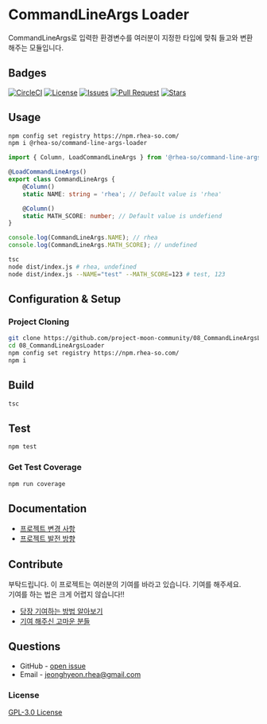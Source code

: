 # CommandLineArgs Loader

CommandLineArgs로 입력한 환경변수를 여러분이 지정한 타입에 맞춰 들고와 변환해주는 모듈입니다.  

## Badges

<!-- Badges -->
[![CircleCI](https://circleci.com/gh/project-moon-community/08_CommandLineArgsLoader/tree/main.svg?style=svg)](https://circleci.com/gh/project-moon-community/08_CommandLineArgsLoader/tree/main)
[![License](https://img.shields.io/github/license/project-moon-community/08_CommandLineArgsLoader)](https://raw.githubusercontent.com//project-moon-community/08_CommandLineArgsLoader/main/LICENSE)
[![Issues](https://img.shields.io/github/issues/project-moon-community/08_CommandLineArgsLoader)](https://github.com/project-moon-community/08_CommandLineArgsLoader/issues)
[![Pull Request](https://img.shields.io/github/issues-pr/project-moon-community/08_CommandLineArgsLoader)](https://github.com/project-moon-community/08_CommandLineArgsLoader/pulls)
[![Stars](https://img.shields.io/github/stars/project-moon-community/08_CommandLineArgsLoader)](https://github.com/project-moon-community/08_CommandLineArgsLoader)

## Usage

```sh
npm config set registry https://npm.rhea-so.com/
npm i @rhea-so/command-line-args-loader
```

```typescript
import { Column, LoadCommandLineArgs } from '@rhea-so/command-line-args-loader';

@LoadCommandLineArgs()
export class CommandLineArgs {
	@Column()
	static NAME: string = 'rhea'; // Default value is 'rhea'

	@Column()
	static MATH_SCORE: number; // Default value is undefiend
}

console.log(CommandLineArgs.NAME); // rhea
console.log(CommandLineArgs.MATH_SCORE); // undefined
```

```sh
tsc
node dist/index.js # rhea, undefined
node dist/index.js --NAME="test" --MATH_SCORE=123 # test, 123
```

## Configuration & Setup

### Project Cloning

```sh
git clone https://github.com/project-moon-community/08_CommandLineArgsLoader
cd 08_CommandLineArgsLoader
npm config set registry https://npm.rhea-so.com/
npm i
```

## Build 

```sh
tsc
```

## Test

```sh
npm test
```

### Get Test Coverage

```sh
npm run coverage
```

## Documentation

* [프로젝트 변경 사항](https://github.com/project-moon-community/08_CommandLineArgsLoader/blob/main/CHANGELOG.md)
* [프로젝트 발전 방향](https://github.com/project-moon-community/08_CommandLineArgsLoader/blob/main/ROADMAP.md)

## Contribute

부탁드립니다. 이 프로젝트는 여러분의 기여를 바라고 있습니다. 기여를 해주세요.  
기여를 하는 법은 크게 어렵지 않습니다!!

* [당장 기여하는 방법 알아보기](https://github.com/project-moon-community/08_CommandLineArgsLoader/blob/main/CONTRIBUTING.md)
* [기여 해주신 고마운 분들](https://github.com/project-moon-community/08_CommandLineArgsLoader/blob/main/CONTRIBUTORS.md)

## Questions

* GitHub - [open issue](https://github.com/project-moon-community/08_CommandLineArgsLoader/issues)
* Email - [jeonghyeon.rhea@gmail.com](mailto:jeonghyeon.rhea@gmail.com?subject=[GitHub]%20Project%20Moon%20Community-Question)

### License

[GPL-3.0 License](https://github.com/project-moon-community/08_CommandLineArgsLoader/blob/main/LICENSE)